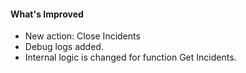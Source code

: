 #### What's Improved

- New action: Close Incidents 
- Debug logs added. 
- Internal logic is changed for function Get Incidents.